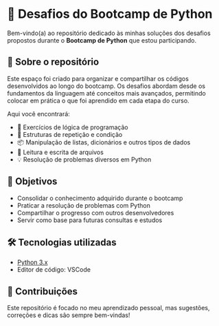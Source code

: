 # 🐍 Desafios do Bootcamp de Python

Bem-vindo(a) ao repositório dedicado às minhas soluções dos desafios propostos durante o **Bootcamp de Python** que estou participando.

## 📌 Sobre o repositório

Este espaço foi criado para organizar e compartilhar os códigos desenvolvidos ao longo do bootcamp. Os desafios abordam desde os fundamentos da linguagem até conceitos mais avançados, permitindo colocar em prática o que foi aprendido em cada etapa do curso.

Aqui você encontrará:

- 🧠 Exercícios de lógica de programação
- 🔁 Estruturas de repetição e condição
- 📦 Manipulação de listas, dicionários e outros tipos de dados
- 📄 Leitura e escrita de arquivos
- 💡 Resolução de problemas diversos em Python

## 🚀 Objetivos

- Consolidar o conhecimento adquirido durante o bootcamp
- Praticar a resolução de problemas com Python
- Compartilhar o progresso com outros desenvolvedores
- Servir como base para futuras consultas e estudos

## 🛠️ Tecnologias utilizadas

- [Python 3.x](https://www.python.org/)
- Editor de código: VSCode 

## 🤝 Contribuições

Este repositório é focado no meu aprendizado pessoal, mas sugestões, correções e dicas são sempre bem-vindas!

